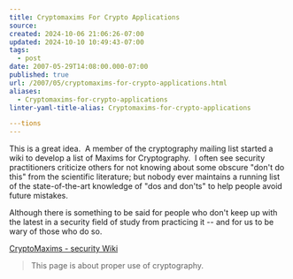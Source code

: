 ```yaml
---
title: Cryptomaxims For Crypto Applications
source: 
created: 2024-10-06 21:06:26-07:00
updated: 2024-10-10 10:49:43-07:00
tags:
  - post
date: 2007-05-29T14:08:00.000-07:00
published: true
url: /2007/05/cryptomaxims-for-crypto-applications.html
aliases:
  - Cryptomaxims-for-crypto-applications
linter-yaml-title-alias: Cryptomaxims-for-crypto-applications

---tions
---
```



This is a great idea.  A member of the cryptography mailing list started a wiki to develop a list of Maxims for Cryptography.  I often see security practitioners criticize others for not knowing about some obscure "don't do this" from the scientific literature; but nobody ever maintains a running list of the state-of-the-art knowledge of "dos and don'ts" to help people avoid future mistakes.   
  
Although there is something to be said for people who don't keep up with the latest in a security field of study from practicing it -- and for us to be wary of those who do so.   
  
[CryptoMaxims - security Wiki](https://www.subspacefield.org/security/cgi-bin/moin.py/CryptoMaxims)  

> This page is about proper use of cryptography.